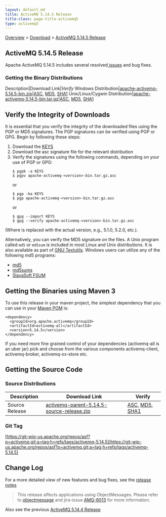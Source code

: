 ```yaml
---
layout: default_md
title: ActiveMQ 5.14.5 Release 
title-class: page-title-activemq5
type: activemq5
---
```


[Overview](overview) > [Download](download) > [ActiveMQ 5.14.5 Release](activemq-5145-release)

ActiveMQ 5.14.5 Release
-----------------------

Apache ActiveMQ 5.14.5 includes several resolved[ issues](https://issues.apache.org/jira/secure/ReleaseNote.jspa?projectId=12311210&version=12338909) and bug fixes.

### Getting the Binary Distributions

Description|Download Link|_Verify_
Windows Distribution|[apache-activemq-5.14.5-bin.zip](https://archive.apache.org/dist/activemq/5.14.5/apache-activemq-5.14.5-bin.zip)|[ASC](https://archive.apache.org/dist/activemq/5.14.5/apache-activemq-5.14.5-bin.zip.asc), [MD5](https://archive.apache.org/dist/activemq/5.14.5/apache-activemq-5.14.5-bin.zip.md5), [SHA1](https://archive.apache.org/dist/activemq/5.14.5/apache-activemq-5.14.5-bin.zip.sha1)
Unix/Linux/Cygwin Distribution|[apache-activemq-5.14.5-bin.tar.gz](https://archive.apache.org/dist/activemq/5.14.5/apache-activemq-5.14.5-bin.tar.gz)|[ASC](https://archive.apache.org/dist/activemq/5.14.5/apache-activemq-5.14.5-bin.tar.gz.asc), [MD5](https://archive.apache.org/dist/activemq/5.14.5/apache-activemq-5.14.5-bin.tar.gz.md5), [SHA1](https://archive.apache.org/dist/activemq/5.14.5/apache-activemq-5.14.5-bin.tar.gz.sha1)

Verify the Integrity of Downloads
---------------------------------

It is essential that you verify the integrity of the downloaded files using the PGP or MD5 signatures. The PGP signatures can be verified using PGP or GPG. Begin by following these steps:

1.  Download the [KEYS](http://www.apache.org/dist/activemq/KEYS)
2.  Download the asc signature file for the relevant distribution
3.  Verify the signatures using the following commands, depending on your use of PGP or GPG:
    ```
    $ pgpk -a KEYS
    $ pgpv apache-activemq-<version>-bin.tar.gz.asc
    ```
    or
    ```
    $ pgp -ka KEYS
    $ pgp apache-activemq-<version>-bin.tar.gz.asc
    ```
    or
    ```
    $ gpg --import KEYS
    $ gpg --verify apache-activemq-<version>-bin.tar.gz.asc
    ```

(Where <version> is replaced with the actual version, e.g., 5.1.0, 5.2.0, etc.).

Alternatively, you can verify the MD5 signature on the files. A Unix program called `md5` or `md5sum` is included in most Linux and Unix distributions. It is also available as part of [GNU Textutils](http://www.gnu.org/software/textutils/textutils.html). Windows users can utilize any of the following md5 programs:

*   [md5](http://www.fourmilab.ch/md5/)
*   [md5sums](http://www.pc-tools.net/win32/md5sums/)
*   [SlavaSoft FSUM](http://www.slavasoft.com/fsum/)

Getting the Binaries using Maven 3
----------------------------------

To use this release in your maven project, the simplest dependency that you can use in your [Maven POM](http://maven.apache.org/guides/introduction/introduction-to-the-pom.html) is:
```
<dependency>
  <groupId>org.apache.activemq</groupId>
  <artifactId>activemq-all</artifactId>
  <version>5.14.5</version>
</dependency>
```
If you need more fine grained control of your dependencies (activemq-all is an uber jar) pick and choose from the various components activemq-client, activemq-broker, activemq-xx-store etc.

Getting the Source Code
-----------------------

### Source Distributions

Description|Download Link|Verify
---|---|---
Source Release|[activemq-parent-5.14.5-source-release.zip](https://archive.apache.org/dist/activemq/5.14.5/activemq-parent-5.14.5-source-release.zip)|[ASC](https://archive.apache.org/dist/activemq/5.14.5/activemq-parent-5.14.5-source-release.zip.asc), [MD5](https://archive.apache.org/dist/activemq/5.14.5/activemq-parent-5.14.5-source-release.zip.md5), [SHA1](https://archive.apache.org/dist/activemq/5.14.5/activemq-parent-5.14.5-source-release.zip.sha1)

### Git Tag

[https://git-wip-us.apache.org/repos/asf?p=activemq.git;a=tag;h=refs/tags/activemq-5.14.5](https://git-wip-us.apache.org/repos/asf?p=activemq.git;a=tag;h=refs/tags/activemq-5.14.5)

Change Log
----------

For a more detailed view of new features and bug fixes, see the [release notes](https://issues.apache.org/jira/secure/ReleaseNote.jspa?projectId=12311210&version=12339772)

> This release affects applications using ObjectMessages. Please refer to [objectmessage](objectmessage) and jira-issue [AMQ-6013](https://issues.apache.org/jira/browse/AMQ-6013) for more information.

Also see the previous [ActiveMQ 5.14.4 Release](activemq-5144-release)

